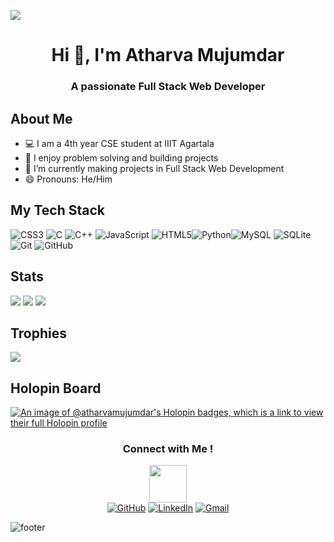  ![](https://komarev.com/ghpvc/?username=ATHARVA-MUJUMDAR)
<h1 align="center">Hi 👋, I'm Atharva Mujumdar</h1>
<h3 align="center">A passionate Full Stack Web Developer</h3>


## About Me

- 💻 I am a 4th year CSE student at IIIT Agartala
- 🧩 I enjoy problem solving and building projects
- 🌱 I’m currently making projects in Full Stack Web Development
- 😄 Pronouns: He/Him

## My Tech Stack
![CSS3](https://img.shields.io/badge/css3-%231572B6.svg?style=for-the-badge&logo=css3&logoColor=white) ![C](https://img.shields.io/badge/c-%2300599C.svg?style=for-the-badge&logo=c&logoColor=white) ![C++](https://img.shields.io/badge/c++-%2300599C.svg?style=for-the-badge&logo=c%2B%2B&logoColor=white)
![JavaScript](https://img.shields.io/badge/javascript-%23323330.svg?style=for-the-badge&logo=javascript&logoColor=%23F7DF1E)
![HTML5](https://img.shields.io/badge/html5-%23E34F26.svg?style=for-the-badge&logo=html5&logoColor=white)![Python](https://img.shields.io/badge/python-3670A0?style=for-the-badge&logo=python&logoColor=ffdd54)![MySQL](https://img.shields.io/badge/mysql-4479A1.svg?style=for-the-badge&logo=mysql&logoColor=white) ![SQLite](https://img.shields.io/badge/sqlite-%2307405e.svg?style=for-the-badge&logo=sqlite&logoColor=white)![Git](https://img.shields.io/badge/git-%23F05033.svg?style=for-the-badge&logo=git&logoColor=white) ![GitHub](https://img.shields.io/badge/github-%23121011.svg?style=for-the-badge&logo=github&logoColor=white)

## Stats
<img src="https://github-readme-stats.vercel.app/api?username=ATHARVA-MUJUMDAR&theme=dark&hide_border=true&include_all_commits=true&count_private=true&size=1080x&card_width=1080">
<img src="https://github-readme-stats.vercel.app/api/top-langs/?username=ATHARVA-MUJUMDAR&theme=dark&hide_border=true&include_all_commits=true&count_private=true&layout=compact&size=1080x&card_width=1080">
<img src="https://github-readme-streak-stats.herokuapp.com/?user=ATHARVA-MUJUMDAR&theme=dark&hide_border=true&card_width=1080">


## Trophies
![](https://github-profile-trophy.vercel.app/?username=ATHARVA-MUJUMDAR&theme=radical&no-frame=false&no-bg=false&margin-w=4)

## Holopin Board
[![An image of @atharvamujumdar's Holopin badges, which is a link to view their full Holopin profile](https://holopin.me/atharvamujumdar)](https://holopin.io/@atharvamujumdar)


<div align="center">
  <h3>Connect with Me !</h3>
  <a href="https://gifyu.com/image/Zy2f"><img src="https://github.com/milaan9/milaan9/blob/main/Handshake.gif" width="60"></a>
</div>



<!-- Socials -->
 <div align="center">
	<a href="https://github.com/ATHARVA-MUJUMDAR" target="_blank"><img src="https://img.icons8.com/bubbles/50/000000/github.png" title="Github Profile" alt="GitHub"/></a>
	<a href="https://www.linkedin.com/in/atharva-mukul-m-3497ab231/" target="_blank"><img src="https://img.icons8.com/bubbles/50/000000/linkedin.png" title="Linkedin Profile" alt="LinkedIn"/></a>
	<a href="mailto:ana123msa@gmail.com" target="_blank"><img src="https://img.icons8.com/bubbles/50/000000/gmail.png" title="Email Me:" alt="Gmail"/></a>
</div>

<!-- Footer -->
 
 ![footer](https://user-images.githubusercontent.com/59575502/127335603-f2ca1bc8-1fdc-4bd6-8dd6-66358fb089a4.png)
